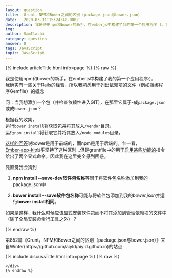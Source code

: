 ```yaml
---
layout: question
title:  Grunt，NPM和Bower之间的区别（package.json与bower.json）
date:   2020-03-11T15:24:48.000Z
description: 我是使用npm和bower的新手，在emberjs中构建了我的第一个应用程序 )。我确实有一些关于Rails的经验，所以我熟悉用于列出依赖项的文件（例如...
img: 
author: SamItachi
category: question
answer: 0
tags: JavaScript
topic: JavaScript
---
```

<div class="article-root">
  <div class="article">
    {% include articleTitle.html info=page %}
    {% raw %}
    <div class="article-content"><p><font style="vertical-align: inherit;"><font style="vertical-align: inherit;">我是使用npm和bower的新手，在emberjs中构建了我的第一个应用程序:)。</font></font><br><font style="vertical-align: inherit;"><font style="vertical-align: inherit;">
我确实有一些关于Rails的经验，所以我熟悉用于列出依赖项的文件（例如捆绑程序Gemfile）的概念</font></font></p>

<p><font style="vertical-align: inherit;"><font style="vertical-align: inherit;">问：当我想添加一个包（并检查依赖性进入GIT），在那里它属于-成</font></font><code>package.json</code><font style="vertical-align: inherit;"><font style="vertical-align: inherit;">或成</font></font><code>bower.json</code><font style="vertical-align: inherit;"><font style="vertical-align: inherit;">？</font></font></p>

<p><font style="vertical-align: inherit;"><font style="vertical-align: inherit;">根据我的收集，</font></font><br><font style="vertical-align: inherit;"><font style="vertical-align: inherit;">
运行</font></font><code>bower install</code><font style="vertical-align: inherit;"><font style="vertical-align: inherit;">将获取包并将其放入</font></font><code>/vendor</code><font style="vertical-align: inherit;"><font style="vertical-align: inherit;">目录，</font></font><br><font style="vertical-align: inherit;"><font style="vertical-align: inherit;">
运行</font></font><code>npm install</code><font style="vertical-align: inherit;"><font style="vertical-align: inherit;">将获取它并将其放入</font></font><code>/node_modules</code><font style="vertical-align: inherit;"><font style="vertical-align: inherit;">目录。</font></font></p>

<p><a href="https://stackoverflow.com/a/16493586/1592915"><font style="vertical-align: inherit;"><font style="vertical-align: inherit;">这样的回答</font></font></a><font style="vertical-align: inherit;"><font style="vertical-align: inherit;">说bower是用于前端的，而npm是用于后端的。</font><font style="vertical-align: inherit;">乍一看，</font></font><br>
<a href="https://github.com/stefanpenner/ember-app-kit" rel="noreferrer"><font style="vertical-align: inherit;"><font style="vertical-align: inherit;">Ember-app-kit</font></font></a><font style="vertical-align: inherit;"><font style="vertical-align: inherit;">似乎坚持了这种区别...但是gruntfile中的用于</font></font><a href="https://github.com/stefanpenner/ember-app-kit/blob/master/Gruntfile.js#L40-L42" rel="noreferrer"><font style="vertical-align: inherit;"><font style="vertical-align: inherit;">启用某些功能的</font></font></a><font style="vertical-align: inherit;"><font style="vertical-align: inherit;">指令给出了两个显式命令，因此我在这里完全感到困惑。</font></font></p>

<p><font style="vertical-align: inherit;"><font style="vertical-align: inherit;">凭直觉我会猜到  </font></font></p>

<ol>
<li><p><strong><font style="vertical-align: inherit;"><font style="vertical-align: inherit;">npm install --save-dev软件包名称</font></font></strong><font style="vertical-align: inherit;"><font style="vertical-align: inherit;">等同于将软件包名称添加到我的package.json中</font></font></p></li>
<li><p><strong><font style="vertical-align: inherit;"><font style="vertical-align: inherit;">bower install --save软件包名称</font></font></strong><font style="vertical-align: inherit;"><font style="vertical-align: inherit;">可能与将软件包添加到我的</font></font><em><font style="vertical-align: inherit;"><font style="vertical-align: inherit;">bower.json</font></font></em><font style="vertical-align: inherit;"><font style="vertical-align: inherit;">并运行</font></font><strong><font style="vertical-align: inherit;"><font style="vertical-align: inherit;">bower install相同</font></font></strong><font style="vertical-align: inherit;"><font style="vertical-align: inherit;">。  </font></font></p></li>
</ol>

<p><font style="vertical-align: inherit;"><font style="vertical-align: inherit;">如果是这样，我什么时候应该显式安装软件包而不将其添加到管理依赖项的文件中（除了全局安装命令行工具之外）？</font></font></p></div>
    {% endraw %}
  </div>
  <p class="winter_mark">第852篇《Grunt，NPM和Bower之间的区别（package.json与bower.json）》来自Winter(https://github.com/aiyld/aiyld.github.io)的站点</p>
  <div class="discuss-wrapper">
    {% include discussTitle.html info=page %}
    {% raw %}
    <div class="discuss-list">
    
    </div>
    {% endraw %}
  </div>
<div>
